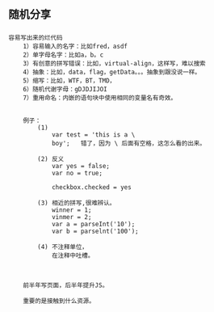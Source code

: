## 随机分享



###
    
    容易写出来的烂代码
        1）容易输入的名字：比如fred，asdf
        2）单字母名字：比如a，b。c
        3）有创意的拼写错误：比如，virtual-align，这样写，难以搜索
        4）抽象：比如，data，flag，getData。。。抽象到跟没说一样。
        5）缩写：比如，WTF，BT，TMD，
        6）随机代谢字母：gDJDJIJOI
        7）重用命名：内嵌的语句块中使用相同的变量名有奇效。


        例子：
            (1)
                var test = 'this is a \ 
                boy';   错了，因为 \ 后面有空格，这怎么看的出来。

            (2) 反义
                var yes = false;
                var no = true;

                checkbox.checked = yes
            
            (3) 相近的拼写,很难辨认。
                winner = 1;
                vinmer = 2;
                var a = parseInt('10');
                var b = parselnt('100');

            (4) 不注释单位，
                在注释中吐槽。
    


        前半年写页面，后半年提升JS。

        重要的是接触到什么资源。















    
